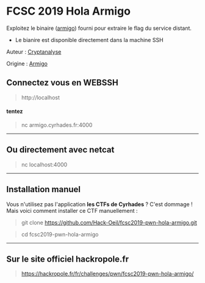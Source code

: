 # FCSC 2019 Hola Armigo

Exploitez le binaire ([armigo](armigo)) fourni pour extraire le flag du service distant.

- Le bianire est disponible directement dans la machine SSH


Auteur : [Cryptanalyse](https://twitter.com/Cryptanalyse)

Origine : [Armigo](https://hackropole.fr/fr/challenges/pwn/fcsc2019-pwn-hola-armigo/)


## Connectez vous en WEBSSH
> http://localhost

#### tentez 
> nc armigo.cyrhades.fr:4000


-----------

## Ou directement avec netcat
> nc localhost:4000

-----------

## Installation manuel
Vous n'utilisez pas l'application **les CTFs de Cyrhades** ? C'est dommage !
Mais voici comment installer ce CTF manuellement :

> git clone https://github.com/Hack-Oeil/fcsc2019-pwn-hola-armigo.git

> cd fcsc2019-pwn-hola-armigo


-----------

## Sur le site officiel hackropole.fr
> https://hackropole.fr/fr/challenges/pwn/fcsc2019-pwn-hola-armigo/